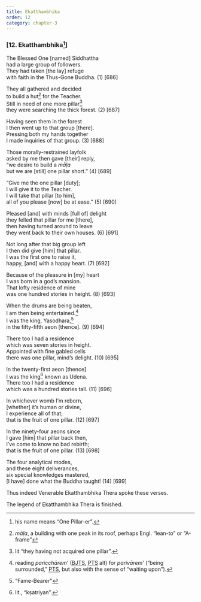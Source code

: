 ```yaml
---
title: Ekatthambhika
order: 12
category: chapter-3
---
```


### \[12. Ekatthambhika[^1]\]

The Blessed One \[named\] Siddhattha  
had a large group of followers.  
They had taken \[the lay\] refuge  
with faith in the Thus-Gone Buddha. (1) \[686\]

They all gathered and decided  
to build a hut[^2] for the Teacher.  
Still in need of one more pillar[^3]  
they were searching the thick forest. (2) \[687\]

Having seen them in the forest  
I then went up to that group \[there\].  
Pressing both my hands together  
I made inquiries of that group. (3) \[688\]

Those morally-restrained layfolk  
asked by me then gave \[their\] reply,  
“we desire to build a *māḷa*  
but we are \[still\] one pillar short.” (4) \[689\]

“Give me the one pillar \[duty\];  
I will give it to the Teacher.  
I will take that pillar \[to him\],  
all of you please \[now\] be at ease.” (5) \[690\]

Pleased \[and\] with minds \[full of\] delight  
they felled that pillar for me \[there\],  
then having turned around to leave  
they went back to their own houses. (6) \[691\]

Not long after that big group left  
I then did give \[him\] that pillar.  
I was the first one to raise it,  
happy, \[and\] with a happy heart. (7) \[692\]

Because of the pleasure in \[my\] heart  
I was born in a god’s mansion.  
That lofty residence of mine  
was one hundred stories in height. (8) \[693\]

When the drums are being beaten,  
I am then being entertained.[^4]  
I was the king, Yasodhara,[^5]  
in the fifty-fifth aeon \[thence\]. (9) \[694\]

There too I had a residence  
which was seven stories in height.  
Appointed with fine gabled cells  
there was one pillar, mind’s delight. (10) \[695\]

In the twenty-first aeon \[thence\]  
I was the king[^6] known as Udena.  
There too I had a residence  
which was a hundred stories tall. (11) \[696\]

In whichever womb I’m reborn,  
\[whether\] it’s human or divine,  
I experience all of that;  
that is the fruit of one pillar. (12) \[697\]

In the ninety-four aeons since  
I gave \[him\] that pillar back then,  
I’ve come to know no bad rebirth;  
that is the fruit of one pillar. (13) \[698\]

The four analytical modes,  
and these eight deliverances,  
six special knowledges mastered,  
\[I have\] done what the Buddha taught! (14) \[699\]

Thus indeed Venerable Ekatthambhika Thera spoke these verses.

The legend of Ekatthambhika Thera is finished.

[^1]: his name means “One Pillar-er”.

[^2]: *māḷa*, a building with one peak in its roof, perhaps Engl. “lean-to” or “A-frame”

[^3]: lit “they having not acquired one pillar”.

[^4]: reading *pari<span class="diacritics" data-state="on">c</span><span class="no-diacritics" data-state="off">ch</span>ārem’* (<abbr title="Buddha Jayanthi Tripitaka Series">BJTS</abbr>, <abbr title="Pali Text Society">PTS</abbr> alt) for *parivārem’* (“being surrounded,” <abbr title="Pali Text Society">PTS</abbr>, but also with the sense of “waiting upon”).

[^5]: “Fame-Bearer”

[^6]: lit., “kṣatriyan”.
